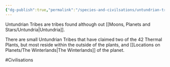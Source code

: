 ```yaml
---
{"dg-publish":true,"permalink":"/species-and-civilsations/untundrian-tribes/"}
---
```


Untundrian Tribes are tribes found although out [[Moons, Planets and Stars/Untundria\|Untundria]].

There are small Untundrian Tribes that have claimed two of the 42 Thermal Plants, but most reside within the outside of the plants, and [[Locations on Planets/The Winterlands\|The Winterlands]] of the planet.

#Civilisations 